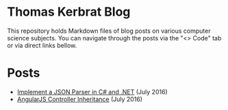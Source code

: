 # Thomas Kerbrat Blog

This repository holds Markdown files of blog posts on various computer science subjects.
You can navigate through the posts via the "<> Code" tab or via direct links bellow.



# Posts

- [Implement a JSON Parser in C# and .NET](2016/07/implement_json_parser_cshap_dotnet.md) (July 2016)
- [AngularJS Controller Inheritance](2016/07/angularjs_controller_inheritance.md) (July 2016)
